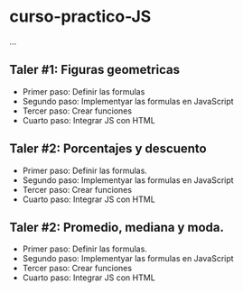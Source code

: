 # curso-practico-JS

...

## Taler #1: Figuras geometricas

- Primer paso: Definir las formulas
- Segundo paso: Implementyar las formulas en JavaScript
- Tercer paso: Crear funciones
- Cuarto paso: Integrar JS con HTML

## Taler #2: Porcentajes y descuento

- Primer paso: Definir las formulas.
- Segundo paso: Implementyar las formulas en JavaScript
- Tercer paso: Crear funciones
- Cuarto paso: Integrar JS con HTML

## Taler #2: Promedio, mediana y moda.
- Primer paso: Definir las formulas.
- Segundo paso: Implementyar las formulas en JavaScript
- Tercer paso: Crear funciones
- Cuarto paso: Integrar JS con HTML